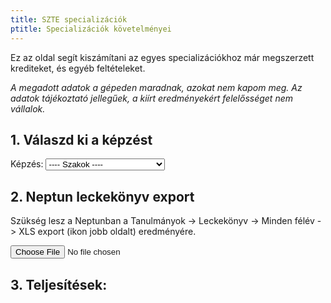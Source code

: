 ```yaml
---
title: SZTE specializációk
ptitle: Specializációk követelményei
---
```


Ez az oldal segít kiszámítani az egyes specializációkhoz már megszerzett krediteket, és egyéb feltételeket.

*A megadott adatok a gépeden maradnak, azokat nem kapom meg.
Az adatok tájékoztató jellegűek, a kiírt eredményekért felelősséget nem vállalok.*

## 1. Válaszd ki a képzést

<label>
Képzés:
<select style="color: black" id="szak">
    <option selected value="nope">---- Szakok ----</option>
    <option value="gi">gazdaságinformatikus</option>
    <option value="pti">programtervező informatikus</option>
    <option value="mi">mérnökinformatikus</option>
</select>
</label>
<span id="szakError" style="color: red"></span>

## 2. Neptun leckekönyv export
Szükség lesz a Neptunban a Tanulmányok -> Leckekönyv -> Minden félév -> XLS export (ikon jobb oldalt) eredményére.

<input type="file" id="leckekonyv" accept=".xlsx, application/vnd.openxmlformats-officedocument.spreadsheetml.sheet" />

## 3. Teljesítések:
<span id="specs"></span>

<script src="xlsx.full.min.js"></script>
<script src="papaparse.min.js"></script>
<script src="specdata.js"></script>
<script src="spec.js"></script>
